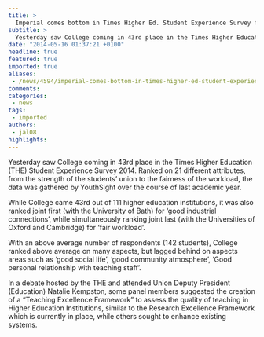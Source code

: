 ```yaml
---
title: >
  Imperial comes bottom in Times Higher Ed. Student Experience Survey for ‘fair workload’
subtitle: >
  Yesterday saw College coming in 43rd place in the Times Higher Education (THE) Student Experience Survey 2014. Ranked on 21 different attributes, from the strength of the students’ union to the fairness of the workload, the data was gathered by YouthSight over the course of last academic year.
date: "2014-05-16 01:37:21 +0100"
headline: true
featured: true
imported: true
aliases:
 - /news/4594/imperial-comes-bottom-in-times-higher-ed-student-experience-survey-for-fair-workload
comments:
categories:
 - news
tags:
 - imported
authors:
 - jal08
highlights:
---
```


Yesterday saw College coming in 43rd place in the Times Higher Education (THE) Student Experience Survey 2014. Ranked on 21 different attributes, from the strength of the students’ union to the fairness of the workload, the data was gathered by YouthSight over the course of last academic year.

While College came 43rd out of 111 higher education institutions, it was also ranked joint first (with the University of Bath) for ‘good industrial connections’, while simultaneously ranking joint last (with the Universities of Oxford and Cambridge) for ‘fair workload’.

With an above average number of respondents (142 students), College ranked above average on many aspects, but lagged behind on aspects areas such as ‘good social life’, ‘good community atmosphere’, ‘Good personal relationship with teaching staff’.

In a debate hosted by the THE and attended Union Deputy President (Education) Natalie Kempston, some panel members suggested the creation of a “Teaching Excellence Framework” to assess the quality of teaching in Higher Education Institutions, similar to the Research Excellence Framework which is currently in place, while others sought to enhance existing systems.
